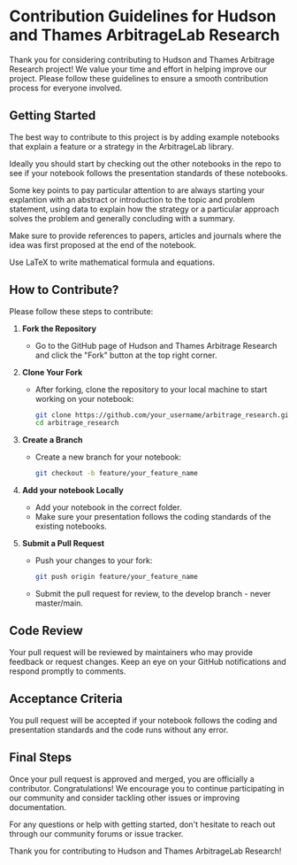 # Contribution Guidelines for Hudson and Thames ArbitrageLab Research

Thank you for considering contributing to Hudson and Thames Arbitrage Research project! We value your time and effort in helping
improve our project. Please follow these guidelines to ensure a smooth contribution process for everyone involved.


## Getting Started

The best way to contribute to this project is by adding example notebooks that explain a feature or a strategy in the ArbitrageLab library. 

Ideally you should start by checking out the other notebooks in the repo to see if your notebook follows the presentation standards of these
notebooks. 

Some key points to pay particular attention to are always starting your explantion with an abstract or introduction to the topic and problem statement, 
using data to explain how the strategy or a particular approach solves the problem and generally concluding with a summary. 

Make sure to provide references to papers, articles and journals where the idea was first proposed at the end of the notebook.

Use LaTeX to write mathematical formula and equations.

## How to Contribute?

Please follow these steps to contribute:

1. **Fork the Repository**
   - Go to the GitHub page of Hudson and Thames Arbitrage Research and click the "Fork" button at the top right corner.

2. **Clone Your Fork**
   - After forking, clone the repository to your local machine to start working on your notebook:
     ```bash
     git clone https://github.com/your_username/arbitrage_research.git
     cd arbitrage_research
     ```

3. **Create a Branch**
   - Create a new branch for your notebook:
     ```bash
     git checkout -b feature/your_feature_name
     ```

4. **Add your notebook Locally**
   - Add your notebook in the correct folder.
   - Make sure your presentation follows the coding standards of the existing notebooks.

5. **Submit a Pull Request**
   - Push your changes to your fork:
     ```bash
     git push origin feature/your_feature_name
     ```
   - Submit the pull request for review, to the develop branch - never master/main.

## Code Review

Your pull request will be reviewed by maintainers who may provide feedback or request changes. Keep an eye on your GitHub notifications and respond promptly to comments.

## Acceptance Criteria

You pull request will be accepted if your notebook follows the coding and presentation standards and the code runs without any error.

## Final Steps

Once your pull request is approved and merged, you are officially a contributor. Congratulations! We encourage you to 
continue participating in our community and consider tackling other issues or improving documentation.

For any questions or help with getting started, don't hesitate to reach out through our community forums or issue tracker.

Thank you for contributing to Hudson and Thames ArbitrageLab Research!
